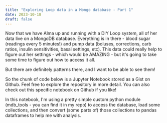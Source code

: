 ```yaml
---
title: "Exploring Loop data in a Mongo database - Part 1"
date: 2023-10-18
draft: false
---
```


Now that we have Alma up and running with a DIY Loop system, all of her data live on a MongoDB database. Everything is in there - blood sugar (readings every 5 minutes!) and pump data (boluses, corrections, carb ratios, insulin sensitivities, basal settings, etc). This data could really help to figure out her settings - which would be AMAZING - but it's going to take some time to figure out how to access it all. 

But there are definitely patterns there, and I want to be able to see them!

So the chunk of code below is a Jupyter Notebook stored as a Gist on Github. Feel free to explore the repository in more detail. You can also check out this specific notebook on Github if you like!

In this notebook, I'm using a pretty simple custom python module (mdb_tools - you can find it in my repo) to access the database, load some collections, and then convert (some parts of) those collections to pandas dataframes to help me with analysis.

<!-- Placeholder for images -->
